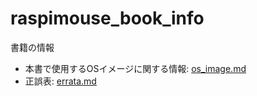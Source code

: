 # raspimouse_book_info

書籍の情報

* 本書で使用するOSイメージに関する情報: [os_image.md](./os_image.md)
* 正誤表: [errata.md](./errata.md)
